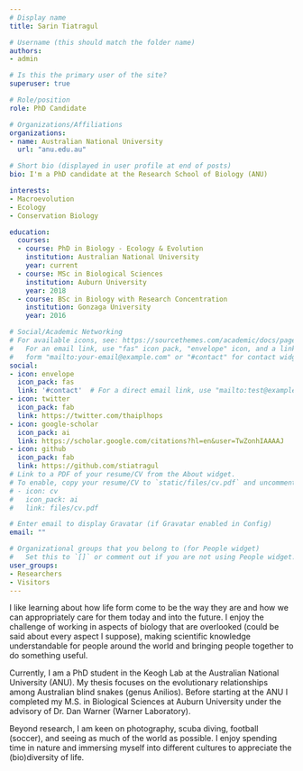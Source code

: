 ```yaml
---
# Display name
title: Sarin Tiatragul

# Username (this should match the folder name)
authors:
- admin

# Is this the primary user of the site?
superuser: true

# Role/position
role: PhD Candidate

# Organizations/Affiliations
organizations:
- name: Australian National University
  url: "anu.edu.au"

# Short bio (displayed in user profile at end of posts)
bio: I'm a PhD candidate at the Research School of Biology (ANU)

interests:
- Macroevolution
- Ecology
- Conservation Biology

education:
  courses:
  - course: PhD in Biology - Ecology & Evolution
    institution: Australian National University
    year: current
  - course: MSc in Biological Sciences
    institution: Auburn University
    year: 2018
  - course: BSc in Biology with Research Concentration
    institution: Gonzaga University
    year: 2016

# Social/Academic Networking
# For available icons, see: https://sourcethemes.com/academic/docs/page-builder/#icons
#   For an email link, use "fas" icon pack, "envelope" icon, and a link in the
#   form "mailto:your-email@example.com" or "#contact" for contact widget.
social:
- icon: envelope
  icon_pack: fas
  link: '#contact'  # For a direct email link, use "mailto:test@example.org".
- icon: twitter
  icon_pack: fab
  link: https://twitter.com/thaiplhops
- icon: google-scholar
  icon_pack: ai
  link: https://scholar.google.com/citations?hl=en&user=TwZonhIAAAAJ
- icon: github
  icon_pack: fab
  link: https://github.com/stiatragul
# Link to a PDF of your resume/CV from the About widget.
# To enable, copy your resume/CV to `static/files/cv.pdf` and uncomment the lines below.
# - icon: cv
#   icon_pack: ai
#   link: files/cv.pdf

# Enter email to display Gravatar (if Gravatar enabled in Config)
email: ""

# Organizational groups that you belong to (for People widget)
#   Set this to `[]` or comment out if you are not using People widget.
user_groups:
- Researchers
- Visitors
---
```


I like learning about how life form come to be the way they are and how we can appropriately care for them today and into the future.  I enjoy the challenge of working in aspects of biology that are overlooked (could be said about every aspect I suppose), making scientific knowledge understandable for people around the world and bringing people together to do something useful. 

Currently, I am a PhD student in the Keogh Lab at the Australian National University (ANU). My thesis focuses on the evolutionary relationships among Australian blind snakes (genus Anilios).  Before starting at the ANU I completed my M.S. in Biological Sciences at Auburn University under the advisory of Dr. Dan Warner (Warner Laboratory).

Beyond research, I am keen on photography, scuba diving, football (soccer), and seeing as much of the world as possible. I enjoy spending time in nature and immersing myself into different cultures to appreciate the (bio)diversity of life.
